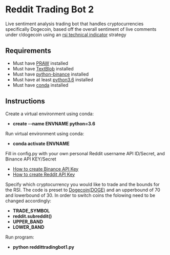 # Reddit Trading Bot 2
Live sentiment analysis trading bot that handles cryptocurrencies specifically
Dogecoin, based off the overall sentiment of live comments under r/dogecoin
using an [rsi technical indicator](https://www.investopedia.com/terms/r/rsi.asp) strategy

## Requirements
- Must have [PRAW](https://praw.readthedocs.io/en/latest/) installed
- Must have [TextBlob](https://textblob.readthedocs.io/en/dev/) installed
- Must have [python-binance](https://python-binance.readthedocs.io/en/latest/) installed
- Must have at least [python3.6](https://www.python.org/downloads/) installed 
- Must have [conda](https://conda.io/projects/conda/en/latest/user-guide/install/windows.html) installed 

## Instructions
Create a virtual environment using conda:
- **create --name ENVNAME python=3.6**

Run virtual environment using conda:
- **conda activate ENVNAME**

Fill in config.py with your own personal Reddit username API ID/Secret, and Binance API KEY/Secret
- [How to create Binance API Key](https://www.binance.com/en/support/faq/360002502072)
- [How to create Reddit API Key](https://github.com/reddit-archive/reddit/wiki/OAuth2)

Specify which cryptocurrency you would like to trade and the bounds for the RSI. The code is preset to [Dogecoin(DOGE)](https://dogecoin.com/) and an upperbound of 70 and lowerbound of 30. In order to switch coins the folowing need to be changed accordingly:
- **TRADE_SYMBOL**
- **reddit.subreddit()**
- **UPPER_BAND**
- **LOWER_BAND**

Run program:
- **python reddittradingbot1.py**
